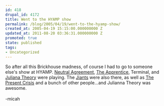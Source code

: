 ```yaml
---
id: 418
drupal_id: 4172
title: Went to the HYAMP show
permalink: /blog/2005/04/19/went-to-the-hyamp-show/
created_at: 2005-04-19 15:15:00.000000000 Z
updated_at: 2011-08-20 03:36:31.000000000 Z
promoted: true
state: published
tags:
- Uncategorized
---
```

So after all this Brickhouse madness, of course I had to go to someone else's show at HYAMP. <a href="http://www.neutralagreement.com/">Neutral Agreement</a>, <a href="http://www.theapprenticemusic.com/">The Apprentice</a>, Terminal, and <a href="http://www.thejulianatheory.com/">Juliana Theory</a> were playing. The <a href="http://www.jiants.net/">Jiants</a> were also there, as well as <a href="http://www.myspace.com/thepresentcrisis">The Present Crisis</a> and a bunch of other people...and Julianna Theory was awesome.<br /><br />-micah
